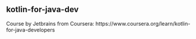 <h2>kotlin-for-java-dev</h2>

<p>Course by Jetbrains from Coursera: https://www.coursera.org/learn/kotlin-for-java-developers </p>
